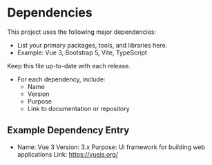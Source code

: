 # Dependencies

This project uses the following major dependencies:

- List your primary packages, tools, and libraries here.
- Example: Vue 3, Bootstrap 5, Vite, TypeScript

Keep this file up-to-date with each release.

- For each dependency, include:
  - Name
  - Version
  - Purpose
  - Link to documentation or repository

## Example Dependency Entry

- Name: Vue 3
  Version: 3.x
  Purpose: UI framework for building web applications
  Link: https://vuejs.org/
